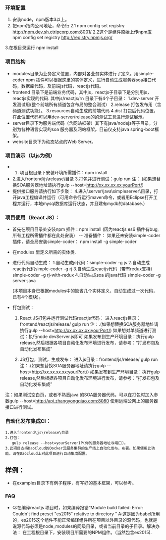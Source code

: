 

### 环境配置
1. 安装node，npm版本3以上。
2. 把npm指向公司地址，命令行
2.1
npm config set registry http://npm.dev.sh.ctripcorp.com:8001/
2.2这个是组件原始上传npm库
npm config set registry http://registry.npmjs.org/

3.在根目录运行
npm install


### 项目结构

- modules目录为业务定义位置，内部对各业务实体进行了定义。用simple-coder npm 插件可以根据这里的实体定义，进行自动生成服务器soa接口代码，数据库代码，及前端js代码，reactjs代码。
- frontend 目录下是前端业务代码，其中js，reactjs子目录下是分别用js，reactjs实现的代码.
  其中js/reactjs/rn 目录下有4个子目录：
  1.dev-server 开发测试用(整个前端所有频道包含布局的整合测试）
  2.release 打包发布用（含频道测试功能）。
  3.resources自动生成的前端代码
  4.dist 打包后代码位置，在此位置代码可以用dev-server/release的的测试工具进行测试展示。
- server目录下为服务端代码（含网站框架）其下有java/nodejs等子目录，分别为各种语言实现的soa 服务器及网站框架。目前仅支持java spring-boot框架。
- website目录下为动态站点的Web Server。



### 项目演示（以js为例）
- 1. 项目根目录下安装环境所需插件：npm install 
- 2.进入frontend\js\release\目录
  3.打包并进行测试：gulp run
  注：.(如果想替换SOA服务器地址请执行gulp --host=http://xx.xx.xx.xx:yourPort/)
- 提供接口服务请执行如下步聚：
  4.进入\server\java\simpleserver\目录，打开java工程编译并运行（可用命令行运行maven命令，或者用Eclipse打开工程并运行，本地mysql数据库运行状态，并且建有mydb的database.）
  
  
### 项目使用（React JS）：
- 首先在项目目录处安装npm 插件：npm install (因为reactjs es6 插件有bug,所有工程所需插件都在此处安装）
-- 准备插件：
    如果还未安装simple-coder插件，请全局安装simple-coder： npm install -g simple-coder 
- 在modules 里定义所需的实体类.

- 进行代码自动生成：
  1.自动生成js代码：simple-coder -g js
  2.自动生成reactjs代码simple-coder -g rj
  3.自动生成reactjs代码（带有redux支持）simple-coder -g rj-with-redux
  4.自动生成soa 的java代码 simple-coder -g server-java
  
  (本项目本身已根据modules中的缺省几个实体定义，自动生成过一次代码，已有4个模块)。
  
- 打包测试：
  1. React JS打包并运行测试代码reactjs代码：
    进入reactjs目录：frontend/reactjs/release/
    gulp run
    注：.(如果想替换SOA服务器地址请执行gulp --host=http://xx.xx.xx.xx:yourPort/)
    如果想对单频道进行测试：执行node devServer.js即可 
    如果发布到生产环境目录：执行gulp release,然后根据各项目自动化发布环境进行发布，请参考：“打发布包及自动化发布集成”
  
  2. JS打包，测试，生成发布：
     进入js目录：frontend/js/release/
     gulp run
     注：.(如果想替换SOA服务器地址请执行gulp --host=http://xx.xx.xx.xx:yourPort/)
     如果发布到生产环境目录：执行gulp release,然后根据各项目自动化发布环境进行发布，请参考：“打发布包及自动化发布集成”
     
  
  
  
 注：如果测试空白页，或者不熟悉java 的SOA服务器代码，可以在打包时加入参数gulp --host=http://api.zhangyongqiao.com:8080
 使用远端公网上的服务器接口进行测试。 
 
### 自动化发布集成CI：
    1.进入frontend\js\release\目录
    2.打包：
       gulp release --host=yourServerIP(你的服务器地址与端口)。
    3.此项目支持DaoCloud的Docker云服务集群的生产线上自动化发布，布署。如果使用此功能。请在Daocloud上对此项目进行自动集成配置。
     
## 样例：
- 在examples目录下有例子程序，有写好的基本框架，可以参考。


### FAQ
- Q:在编译reactjs 项目时，如果编译报错“Module build failed: Error: Couldn't find preset "es2015" relative to directory ”
A:这是因为babel所用的，es2015这个组件不能正常编译组件所在项目以外目录的源代码，也就是说源代码必须是node_modules的同级目录，或者当前目录的子目录。解决办法：
在工程根目录下，安装项目所需要的NPM组件。（当然包含es2015).

